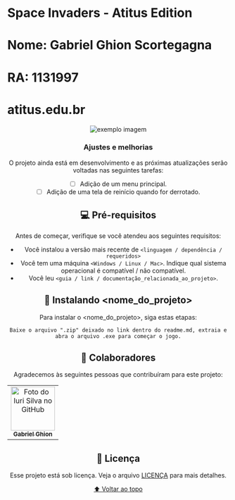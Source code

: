 # Space Invaders - Atitus Edition

# Nome: Gabriel Ghion Scortegagna
# RA: 1131997
# atitus.edu.br

<center> <img src="https://img001.prntscr.com/file/img001/IBvVcjGwTXyf-IfV-YTWXA.png" alt="exemplo imagem"> <center/>

### Ajustes e melhorias

O projeto ainda está em desenvolvimento e as próximas atualizações serão voltadas nas seguintes tarefas:

- [ ] Adição de um menu principal.
- [ ] Adição de uma tela de reinício quando for derrotado.

## 💻 Pré-requisitos

Antes de começar, verifique se você atendeu aos seguintes requisitos:
<!---Estes são apenas requisitos de exemplo. Adicionar, duplicar ou remover conforme necessário--->
* Você instalou a versão mais recente de `<linguagem / dependência / requeridos>`
* Você tem uma máquina `<Windows / Linux / Mac>`. Indique qual sistema operacional é compatível / não compatível.
* Você leu `<guia / link / documentação_relacionada_ao_projeto>`.

## 🚀 Instalando <nome_do_projeto>

Para instalar o <nome_do_projeto>, siga estas etapas:

```
Baixe o arquivo ".zip" deixado no link dentro do readme.md, extraia e abra o arquivo .exe para começar o jogo.
```

## 🤝 Colaboradores

Agradecemos às seguintes pessoas que contribuíram para este projeto:

<table>
  <tr>
    <td align="center">
      <a href="#">
        <img src="https://avatars.githubusercontent.com/u/83769003?v=4" width="100px;" alt="Foto do Iuri Silva no GitHub"/><br>
        <sub>
          <b>Gabriel Ghion</b>
        </sub>
      </a>
    </td>
</table>


## 📝 Licença

Esse projeto está sob licença. Veja o arquivo [LICENÇA](LICENSE.md) para mais detalhes.

[⬆ Voltar ao topo](#nome-do-projeto)<br>

